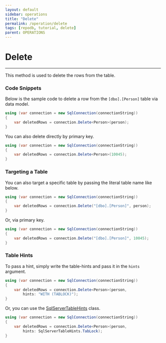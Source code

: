 ```yaml
---
layout: default
sidebar: operations
title: "Delete"
permalink: /operation/delete
tags: [repodb, tutorial, delete]
parent: OPERATIONS
---
```


# Delete

---

This method is used to delete the rows from the table.

### Code Snippets

Below is the sample code to delete a row from the `[dbo].[Person]` table via data model.

```csharp
using (var connection = new SqlConnection(connectionString))
{
    var deletedRows = connection.Delete<Person>(person);
}
```

You can also delete directly by primary key.

```csharp
using (var connection = new SqlConnection(connectionString))
{
    var deletedRows = connection.Delete<Person>(10045);
}
```

### Targeting a Table

You can also target a specific table by passing the literal table name like below.

```csharp
using (var connection = new SqlConnection(connectionString))
{
    var deletedRows = connection.Delete("[dbo].[Person]", person);
}
```

Or, via primary key.

```csharp
using (var connection = new SqlConnection(connectionString))
{
    var deletedRows = connection.Delete("[dbo].[Person]", 10045);
}
```

### Table Hints

To pass a hint, simply write the table-hints and pass it in the `hints` argument.

```csharp
using (var connection = new SqlConnection(connectionString))
{
    var deletedRows = connection.Delete<Person>(person,
        hints: "WITH (TABLOCK)");
}
```

Or, you can use the [SqlServerTableHints](/class/sqlservertablehints) class.

```csharp
using (var connection = new SqlConnection(connectionString))
{
    var deletedRows = connection.Delete<Person>(person,
        hints: SqlServerTableHints.TabLock);
}
```
